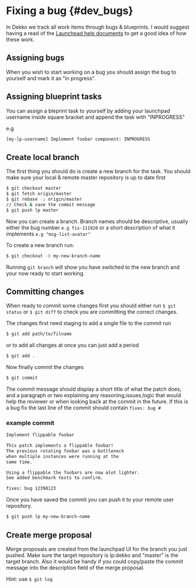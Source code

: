 # Fixing a bug                         {#dev_bugs}

In Dekko we track all work items through bugs & blueprints. I would suggest having a read of the [Launchpad help documents](https://help.launchpad.net) to get a good idea of how these work.

## Assigning bugs

When you wish to start working on a bug you should assign the bug to yourself and mark it as "in progress".

## Assigning blueprint tasks

You can assign a bleprint task to yourself by adding your launchpad username inside square bracket and append the task with "INPROGRESS"

e.g
```bash
[my-lp-username] Implement foobar component: INPROGRESS
```
## Create local branch
The first thing you should do is create a new branch for the task. You should make sure your local & remote master repository is up to date first

```bash
$ git checkout master
$ git fetch origin/master
$ git rebase -i origin/master
// Check & save the commit message
$ git push lp master
```

Now you can create a branch. Branch names should be descriptive, usually either the bug number ```e.g fix-111920``` or a short description of what it implements ```e.g "msg-list-avatar"```

To create a new branch run:

```bash
$ git checkout -b my-new-branch-name
```
Running ```git branch``` will show you have switched to the new branch and your now ready to start working.

## Committing changes

When ready to commit some changes first you should either run `$ git status` or `$ git diff` to check you are committing the correct changes.

The changes first need staging to add a single file to the commit run

```bash
$ git add path/to/filname
```
or to add all changes at once you can just add a period

```bash
$ git add .
```

Now finally commit the changes

```bash
$ git commit
```

The commit message should display a short title of what the patch does, and a paragraph or two explaining any reasoning,issues,logic that would help the reviewer or when looking back at the commit in the future. If this is a bug fix the last line of the commit should contain ```fixes: bug #```

### example commit

```bash
Implement flippable foobar

This patch implements a flippable foobar! 
The previous rotating foobar was a bottleneck 
when multiple instances were running at the 
same time.

Using a flippable the foobars are now alot lighter.
See added benchmark tests to confirm.

fixes: bug 12398123
```

Once you have saved the commit you can push it to your remote user repository.

```bash
$ git push lp my-new-branch-name
```
## Create merge proposal

Merge proposals are created from the launchpad UI for the branch you just pushed. Make sure the target repository is lp:dekko and "master" is the target branch. Also it would be handy if you could copy/paste the commit message into the description field of the merge proposal.

Hint: use ```$ git log```

